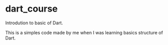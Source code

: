 # dart_course
 Introdution to basic of Dart. 

This is a simples code made by me when I was learning basics structure of Dart.
